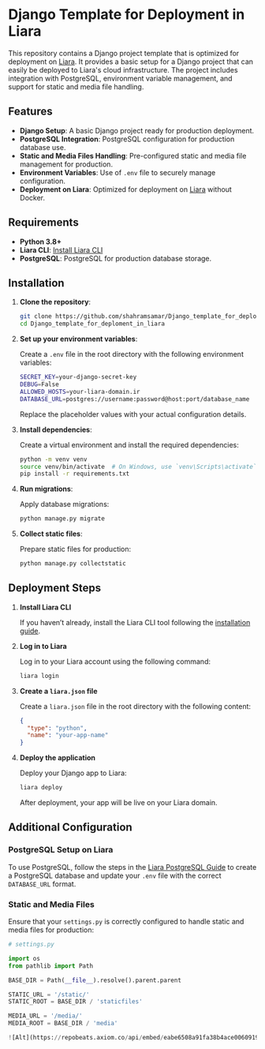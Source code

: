 # Django Template for Deployment in Liara

This repository contains a Django project template that is optimized for deployment on [Liara](https://liara.ir). It provides a basic setup for a Django project that can easily be deployed to Liara's cloud infrastructure. The project includes integration with PostgreSQL, environment variable management, and support for static and media file handling.

## Features

- **Django Setup**: A basic Django project ready for production deployment.
- **PostgreSQL Integration**: PostgreSQL configuration for production database use.
- **Static and Media Files Handling**: Pre-configured static and media file management for production.
- **Environment Variables**: Use of `.env` file to securely manage configuration.
- **Deployment on Liara**: Optimized for deployment on [Liara](https://liara.ir) without Docker.

## Requirements

- **Python 3.8+**
- **Liara CLI**: [Install Liara CLI](https://docs.liara.ir/cli/installation)
- **PostgreSQL**: PostgreSQL for production database storage.

## Installation

1. **Clone the repository**:

    ```bash
    git clone https://github.com/shahramsamar/Django_template_for_deploment_in_liara.git
    cd Django_template_for_deploment_in_liara
    ```

2. **Set up your environment variables**:

    Create a `.env` file in the root directory with the following environment variables:

    ```bash
    SECRET_KEY=your-django-secret-key
    DEBUG=False
    ALLOWED_HOSTS=your-liara-domain.ir
    DATABASE_URL=postgres://username:password@host:port/database_name
    ```

    Replace the placeholder values with your actual configuration details.

3. **Install dependencies**:

    Create a virtual environment and install the required dependencies:

    ```bash
    python -m venv venv
    source venv/bin/activate  # On Windows, use `venv\Scripts\activate`
    pip install -r requirements.txt
    ```

4. **Run migrations**:

    Apply database migrations:

    ```bash
    python manage.py migrate
    ```

5. **Collect static files**:

    Prepare static files for production:

    ```bash
    python manage.py collectstatic
    ```

## Deployment Steps

1. **Install Liara CLI**

   If you haven’t already, install the Liara CLI tool following the [installation guide](https://docs.liara.ir/cli/installation).

2. **Log in to Liara**

   Log in to your Liara account using the following command:

    ```bash
    liara login
    ```

3. **Create a `liara.json` file**

    Create a `liara.json` file in the root directory with the following content:

    ```json
    {
      "type": "python",
      "name": "your-app-name"
    }
    ```

4. **Deploy the application**

    Deploy your Django app to Liara:

    ```bash
    liara deploy
    ```

    After deployment, your app will be live on your Liara domain.

## Additional Configuration

### PostgreSQL Setup on Liara

To use PostgreSQL, follow the steps in the [Liara PostgreSQL Guide](https://docs.liara.ir/postgresql/) to create a PostgreSQL database and update your `.env` file with the correct `DATABASE_URL` format.

### Static and Media Files

Ensure that your `settings.py` is correctly configured to handle static and media files for production:

```python
# settings.py

import os
from pathlib import Path

BASE_DIR = Path(__file__).resolve().parent.parent

STATIC_URL = '/static/'
STATIC_ROOT = BASE_DIR / 'staticfiles'

MEDIA_URL = '/media/'
MEDIA_ROOT = BASE_DIR / 'media'

![Alt](https://repobeats.axiom.co/api/embed/eabe6508a91fa38b4ace0060919094363916f544.svg "Repobeats analytics image")

